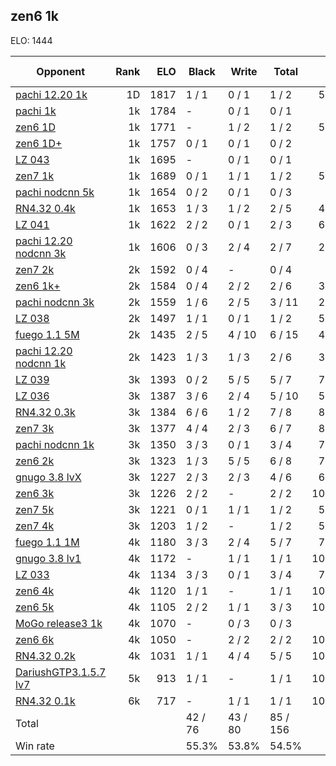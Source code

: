 ## zen6 1k ##

ELO: 1444

Opponent | Rank | ELO | Black | Write | Total | Win rate
---------|-----:|----:|-------|-------|-------|-------:
[pachi 12.20 1k](pachi%2012.20%201k.md) | 1D | 1817 | 1 / 1 | 0 / 1 | 1 / 2 | 50.0%
[pachi 1k](pachi%201k.md) | 1k | 1784 | - | 0 / 1 | 0 / 1 | 0.0%
[zen6 1D](zen6%201D.md) | 1k | 1771 | - | 1 / 2 | 1 / 2 | 50.0%
[zen6 1D+](zen6%201D+.md) | 1k | 1757 | 0 / 1 | 0 / 1 | 0 / 2 | 0.0%
[LZ 043](LZ%20043.md) | 1k | 1695 | - | 0 / 1 | 0 / 1 | 0.0%
[zen7 1k](zen7%201k.md) | 1k | 1689 | 0 / 1 | 1 / 1 | 1 / 2 | 50.0%
[pachi nodcnn 5k](pachi%20nodcnn%205k.md) | 1k | 1654 | 0 / 2 | 0 / 1 | 0 / 3 | 0.0%
[RN4.32 0.4k](RN4.32%200.4k.md) | 1k | 1653 | 1 / 3 | 1 / 2 | 2 / 5 | 40.0%
[LZ 041](LZ%20041.md) | 1k | 1622 | 2 / 2 | 0 / 1 | 2 / 3 | 66.7%
[pachi 12.20 nodcnn 3k](pachi%2012.20%20nodcnn%203k.md) | 1k | 1606 | 0 / 3 | 2 / 4 | 2 / 7 | 28.6%
[zen7 2k](zen7%202k.md) | 2k | 1592 | 0 / 4 | - | 0 / 4 | 0.0%
[zen6 1k+](zen6%201k+.md) | 2k | 1584 | 0 / 4 | 2 / 2 | 2 / 6 | 33.3%
[pachi nodcnn 3k](pachi%20nodcnn%203k.md) | 2k | 1559 | 1 / 6 | 2 / 5 | 3 / 11 | 27.3%
[LZ 038](LZ%20038.md) | 2k | 1497 | 1 / 1 | 0 / 1 | 1 / 2 | 50.0%
[fuego 1.1 5M](fuego%201.1%205M.md) | 2k | 1435 | 2 / 5 | 4 / 10 | 6 / 15 | 40.0%
[pachi 12.20 nodcnn 1k](pachi%2012.20%20nodcnn%201k.md) | 2k | 1423 | 1 / 3 | 1 / 3 | 2 / 6 | 33.3%
[LZ 039](LZ%20039.md) | 3k | 1393 | 0 / 2 | 5 / 5 | 5 / 7 | 71.4%
[LZ 036](LZ%20036.md) | 3k | 1387 | 3 / 6 | 2 / 4 | 5 / 10 | 50.0%
[RN4.32 0.3k](RN4.32%200.3k.md) | 3k | 1384 | 6 / 6 | 1 / 2 | 7 / 8 | 87.5%
[zen7 3k](zen7%203k.md) | 3k | 1377 | 4 / 4 | 2 / 3 | 6 / 7 | 85.7%
[pachi nodcnn 1k](pachi%20nodcnn%201k.md) | 3k | 1350 | 3 / 3 | 0 / 1 | 3 / 4 | 75.0%
[zen6 2k](zen6%202k.md) | 3k | 1323 | 1 / 3 | 5 / 5 | 6 / 8 | 75.0%
[gnugo 3.8 lvX](gnugo%203.8%20lvX.md) | 3k | 1227 | 2 / 3 | 2 / 3 | 4 / 6 | 66.7%
[zen6 3k](zen6%203k.md) | 3k | 1226 | 2 / 2 | - | 2 / 2 | 100.0%
[zen7 5k](zen7%205k.md) | 3k | 1221 | 0 / 1 | 1 / 1 | 1 / 2 | 50.0%
[zen7 4k](zen7%204k.md) | 3k | 1203 | 1 / 2 | - | 1 / 2 | 50.0%
[fuego 1.1 1M](fuego%201.1%201M.md) | 4k | 1180 | 3 / 3 | 2 / 4 | 5 / 7 | 71.4%
[gnugo 3.8 lv1](gnugo%203.8%20lv1.md) | 4k | 1172 | - | 1 / 1 | 1 / 1 | 100.0%
[LZ 033](LZ%20033.md) | 4k | 1134 | 3 / 3 | 0 / 1 | 3 / 4 | 75.0%
[zen6 4k](zen6%204k.md) | 4k | 1120 | 1 / 1 | - | 1 / 1 | 100.0%
[zen6 5k](zen6%205k.md) | 4k | 1105 | 2 / 2 | 1 / 1 | 3 / 3 | 100.0%
[MoGo release3 1k](MoGo%20release3%201k.md) | 4k | 1070 | - | 0 / 3 | 0 / 3 | 0.0%
[zen6 6k](zen6%206k.md) | 4k | 1050 | - | 2 / 2 | 2 / 2 | 100.0%
[RN4.32 0.2k](RN4.32%200.2k.md) | 4k | 1031 | 1 / 1 | 4 / 4 | 5 / 5 | 100.0%
[DariushGTP3.1.5.7 lv7](DariushGTP3.1.5.7%20lv7.md) | 5k | 913 | 1 / 1 | - | 1 / 1 | 100.0%
[RN4.32 0.1k](RN4.32%200.1k.md) | 6k | 717 | - | 1 / 1 | 1 / 1 | 100.0%
Total | | | 42 / 76 | 43 / 80 | 85 / 156 | 
Win rate| | | 55.3% | 53.8% | 54.5% | 
